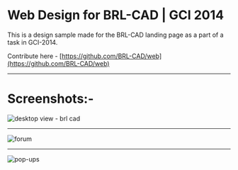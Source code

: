 # Web Design for BRL-CAD | GCI 2014

This is a design sample made for the BRL-CAD landing page as a part of a task in GCI-2014.

Contribute here - [https://github.com/BRL-CAD/web](https://github.com/BRL-CAD/web)

***

# Screenshots:-





![desktop view - brl cad](https://user-images.githubusercontent.com/33038093/38943530-44eac660-434f-11e8-956b-8e1aeeed44d2.png)

***

![forum](https://user-images.githubusercontent.com/33038093/38943828-0056121a-4350-11e8-913b-ab0c3f382e7d.png)


***

![pop-ups](https://user-images.githubusercontent.com/33038093/38944132-b77b10c6-4350-11e8-87ab-368d68b89306.png)

